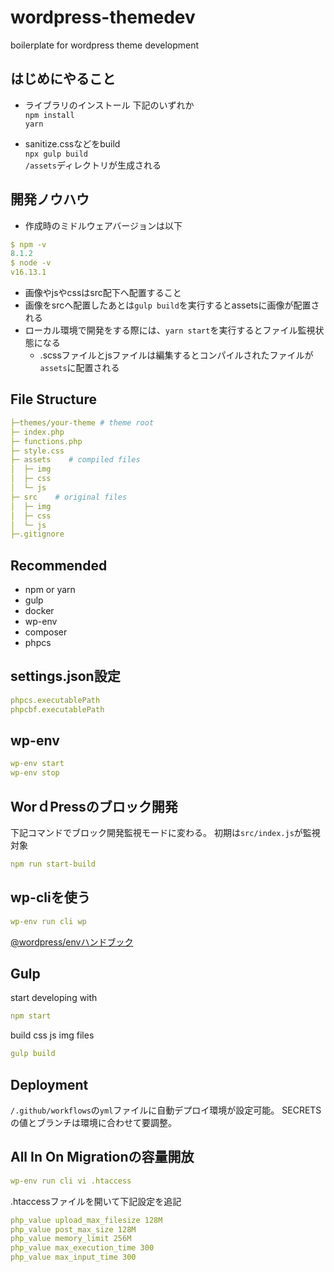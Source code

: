 # wordpress-themedev

boilerplate for wordpress theme development

## はじめにやること

* ライブラリのインストール
下記のいずれか  
`npm install`  
`yarn`

* sanitize.cssなどをbuild  
`npx gulp build`  
`/assets`ディレクトリが生成される

## 開発ノウハウ

* 作成時のミドルウェアバージョンは以下

```yaml
$ npm -v
8.1.2
$ node -v
v16.13.1
```

* 画像やjsやcssはsrc配下へ配置すること
* 画像をsrcへ配置したあとは`gulp build`を実行するとassetsに画像が配置される
* ローカル環境で開発をする際には、`yarn start`を実行するとファイル監視状態になる
  * .scssファイルとjsファイルは編集するとコンパイルされたファイルが`assets`に配置される

## File Structure

```yaml
├─themes/your-theme # theme root     
├─ index.php
├─ functions.php
├─ style.css
├─ assets    # compiled files
│  ├─ img
│  ├─ css
│  └─ js
├─ src    # original files
│  ├─ img
│  ├─ css
│  └─ js
├─.gitignore
```

## Recommended

 - npm or yarn
 - gulp
 - docker
 - wp-env
 - composer
 - phpcs

## settings.json設定

```yaml
phpcs.executablePath
phpcbf.executablePath
```

## wp-env

```yaml
wp-env start
wp-env stop
```

## WorｄPressのブロック開発

下記コマンドでブロック開発監視モードに変わる。
初期は`src/index.js`が監視対象

```yaml
npm run start-build
```

## wp-cliを使う

```yaml
wp-env run cli wp 
```

[@wordpress/envハンドブック](https://ja.wordpress.org/team/handbook/block-editor/reference-guides/packages/packages-env/)

## Gulp

start developing with

```yaml
npm start
```

build css js img files

```yaml
gulp build
```

## Deployment

`/.github/workflows`の`yml`ファイルに自動デプロイ環境が設定可能。
SECRETSの値とブランチは環境に合わせて要調整。

## All In On Migrationの容量開放

```yaml
wp-env run cli vi .htaccess
```

.htaccessファイルを開いて下記設定を追記

```yaml
php_value upload_max_filesize 128M
php_value post_max_size 128M
php_value memory_limit 256M
php_value max_execution_time 300
php_value max_input_time 300
```
